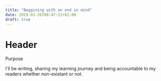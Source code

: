 ```yaml
---
title: "Beggining with an end in mind"
date: 2019-03-26T08:47:11+01:00
draft: true
---
```


# Header

Purpose

I'll be writing, sharing my learning journey and being accountable to my readers whether non-existant or not.
